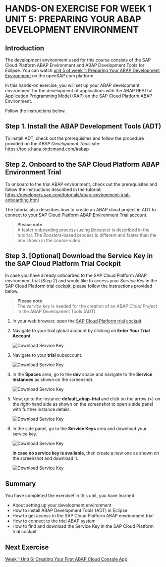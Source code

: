 # HANDS-ON EXERCISE FOR WEEK 1 UNIT 5: PREPARING YOUR ABAP DEVELOPMENT ENVIRONMENT

## Introduction
The development environment used for this course consists of the SAP Cloud Platform ABAP Environment and ABAP Development Tools for Eclipse.
You can watch [unit 5 of week 1: Preparing Your ABAP Development Environment](https://open.sap.com/courses/cp13/items/6RRUwtY9ABBVBoywenimzq) on the openSAP.com platform.

In this hands-on exercise, you will set up your ABAP development environment for the development of applications with the ABAP RESTful Application Programming Model (RAP) on the SAP Cloud Platform ABAP Environment.

Follow the instructions below.
    

## Step 1. Install the ABAP Development Tools (ADT)
To install ADT, check out the prerequisites and follow the procedure provided on the _ABAP Development Tools_ site:
https://tools.hana.ondemand.com/#abap 
    

## Step 2. Onboard to the SAP Cloud Platform ABAP Environment Trial
To onboard to the trial ABAP environment, check out the prerequisites and follow the instructions described in the tutorial:  
https://developers.sap.com/tutorials/abap-environment-trial-onboarding.html    

The tutorial also describes how to create an ABAP cloud project in ADT to connect to your SAP Cloud Platform ABAP Environment Trial account.  

> **Please note**   
> A faster onboarding process (using _Boosters_) is described in the tutorial. The _Boosters_-based process is different and faster than the one shown in the course video.

## Step 3. [Optional] Download the Service Key in the SAP Cloud Platform Trial Cockpit
In case you have already onboarded to the SAP Cloud Platform ABAP environment trial (_Step 2_) and would like to access your _Service Key_ in the SAP Cloud Platform trial cockpit, please follow the instructions provided below.   

>**Please note**   
>The _service key_ is needed for the creation of an _ABAP Cloud Project_ in the ABAP Development Tools (ADT).  

1.	In your web browser, open the [SAP Cloud Platform trial cockpit](https://cockpit.hanatrial.ondemand.com).  

2.	Navigate to your trial global account by clicking on **Enter Your Trial Account**.  
    
    ![Download Service Key](images/w1u5_03_01.png) 
    

3. Navigate to your **trial** subaccount.  
    
    ![Download Service Key](images/w1u5_03_02.png)
    
4. In the **Spaces** area, go to the **dev** space  and navigate to the **Service Instances** as shown on the screenshot.  
    
    ![Download Service Key](images/w1u5_03_03.png)
    
5. Now, go to the instance **default_abap-trial** and click on the arrow (>) on the right-hand side as shown on the screenshot to open a side panel with further instance details.  
    
    ![Download Service Key](images/w1u5_03_04.png)
    
6.  In the side panel, go to the **Service Keys** area and download your service key.  
    
    ![Download Service Key](images/w1u5_03_05.png)
        
        
    **In case no service key is available**, then create a new one as shown on the screenshot and download it.

    ![Download Service Key](images/w1u5_03_06.png)


## Summary
You have completed the exercise!
In this unit, you have learned 
- About setting up your development environment
- How to install ABAP Development Tools (ADT) in Eclipse
- How to get access to the SAP Cloud Platform ABAP envrionment trial 
- How to connect to the trial ABAP system
- How to find and download the Service Key in the SAP Cloud Platform trial cockpit

## Next Exercise
[Week 1 Unit 6: Creating Your First ABAP Cloud Console App](unit6.md)
